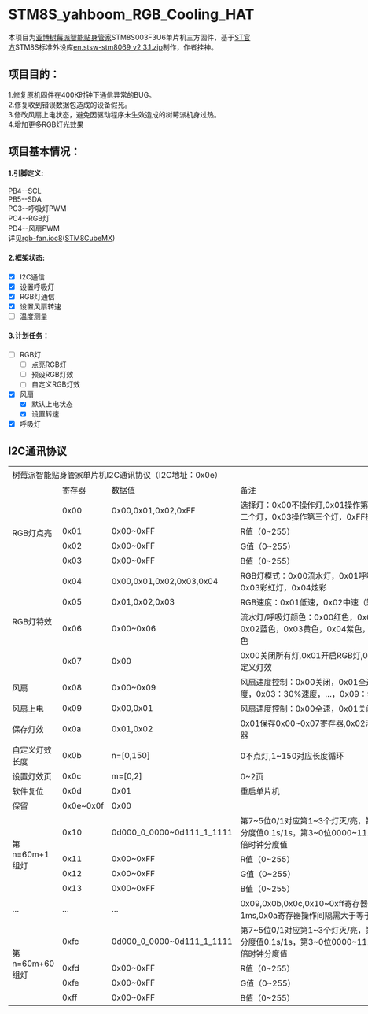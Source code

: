 # STM8S_yahboom_RGB_Cooling_HAT
本项目为[亚博树莓派智能贴身管家](https://www.yahboom.com/study/RGB_Cooling_HAT)STM8S003F3U6单片机三方固件，基于[ST官方](https://www.st.com/)STM8S标准外设库[en.stsw-stm8069_v2.3.1.zip](https://www.st.com/content/st_com/zh/products/embedded-software/mcu-mpu-embedded-software/stm8-embedded-software/stsw-stm8069.html)制作，作者挂神。   
## 项目目的：
1.修复原机固件在400K时钟下通信异常的BUG。  
2.修复收到错误数据包造成的设备假死。  
3.修改风扇上电状态，避免因驱动程序未生效造成的树莓派机身过热。  
4.增加更多RGB灯光效果
## 项目基本情况：
#### 1.引脚定义:
PB4--SCL  
PB5--SDA  
PC3--呼吸灯PWM  
PC4--RGB灯  
PD4--风扇PWM  
详见[rgb-fan.ioc8](https://github.com/guation/STM8S_yahboom_RGB_Cooling_HAT/blob/master/rgb-fan.ioc8)([STM8CubeMX](https://www.st.com/zh/development-tools/stm8cubemx.html))
#### 2.框架状态:
- [x] I2C通信
- [x] 设置呼吸灯
- [x] RGB灯通信
- [x] 设置风扇转速
- [ ] 温度测量
#### 3.计划任务：
- [ ] RGB灯
  - [ ] 点亮RGB灯
  - [ ] 预设RGB灯效
  - [ ] 自定义RGB灯效
- [x] 风扇
  - [x] 默认上电状态
  - [x] 设置转速
- [x] 呼吸灯
## I2C通讯协议
<table border=0 cellpadding=0 cellspacing=0 width=902 style='border-collapse:
 collapse;table-layout:fixed;width:676pt'>
 <col width=83 span=2 style='mso-width-source:userset;mso-width-alt:2656;
 width:62pt'>
 <col width=215 style='mso-width-source:userset;mso-width-alt:6880;width:161pt'>
 <col width=521 style='mso-width-source:userset;mso-width-alt:16672;width:391pt'>
 <tr height=33 style='mso-height-source:userset;height:24.75pt'>
  <td colspan=4 height=33 class=xl6611337 width=902 style='height:24.75pt;
  width:676pt'>树莓派智能贴身管家单片机I2C通讯协议（I2C地址：0x0e）</td>
 </tr>
 <tr height=22 style='mso-height-source:userset;height:16.5pt'>
  <td height=22 class=xl1511337 style='height:16.5pt'></td>
  <td class=xl1511337>寄存器</td>
  <td class=xl1511337>数据值</td>
  <td class=xl1511337>备注</td>
 </tr>
 <tr height=47 style='mso-height-source:userset;height:35.25pt'>
  <td rowspan=4 height=113 class=xl1511337 style='height:84.75pt'>R<font
  class="font611337">GB灯点亮</font></td>
  <td class=xl1511337>0<font class="font611337">x00</font></td>
  <td class=xl1511337>0<font class="font611337">x00,0x01,0x02,0xFF</font></td>
  <td class=xl6511337 width=521 style='width:391pt'>选择灯：0x00不操作灯<font
  class="font811337">,</font><font class="font011337">0x0</font><font
  class="font811337">1</font><font class="font011337">操作第一个灯，0x0</font><font
  class="font811337">2</font><font class="font011337">操作第二个灯，0x0</font><font
  class="font811337">3</font><font class="font011337">操作第三个灯，0xFF操作所有灯</font></td>
 </tr>
 <tr height=22 style='mso-height-source:userset;height:16.5pt'>
  <td height=22 class=xl1511337 style='height:16.5pt'>0<font class="font611337">x01</font></td>
  <td class=xl1511337>0<font class="font611337">x00~0xFF</font></td>
  <td class=xl1511337>R值（0~255）</td>
 </tr>
 <tr height=22 style='mso-height-source:userset;height:16.5pt'>
  <td height=22 class=xl1511337 style='height:16.5pt'>0<font class="font611337">x02</font></td>
  <td class=xl1511337>0<font class="font611337">x00~0xFF</font></td>
  <td class=xl1511337>G值（0~255）</td>
 </tr>
 <tr height=22 style='mso-height-source:userset;height:16.5pt'>
  <td height=22 class=xl1511337 style='height:16.5pt'>0<font class="font611337">x03</font></td>
  <td class=xl1511337>0<font class="font611337">x00~0xFF</font></td>
  <td class=xl1511337>B值（0~255）<font class="font711337"><span
  style='mso-spacerun:yes'>&nbsp;&nbsp;</span></font></td>
 </tr>
 <tr height=22 style='mso-height-source:userset;height:16.5pt'>
  <td rowspan=4 height=116 class=xl1511337 style='height:87.0pt'>R<font
  class="font711337">GB灯特效</font></td>
  <td class=xl1511337>0<font class="font611337">x04</font></td>
  <td class=xl1511337>0x00,0x01,0x02,0x03,0x04</td>
  <td class=xl1511337>RGB灯模式：0x00流水灯，0x01呼吸灯,0x02跑马灯，0x03彩虹灯，0x04炫彩<span
  style='display:none'>灯</span></td>
 </tr>
 <tr height=22 style='mso-height-source:userset;height:16.5pt'>
  <td height=22 class=xl1511337 style='height:16.5pt'>0<font class="font611337">x05</font></td>
  <td class=xl1511337>0x01,0x02,0x03</td>
  <td class=xl1511337>RGB速度：0x01低速，0x02中速（默认），0x03高速</td>
 </tr>
 <tr height=50 style='mso-height-source:userset;height:37.5pt'>
  <td height=50 class=xl1511337 style='height:37.5pt'>0<font class="font611337">x06</font></td>
  <td class=xl1511337>0x00~0x06</td>
  <td class=xl6511337 width=521 style='width:391pt'>流水灯/呼吸灯颜色：0x00红色，0x01绿色（默认），0x02蓝色，0x03黄色，0x04紫色，0x05青色，0x06白色</td>
 </tr>
 <tr height=22 style='mso-height-source:userset;height:16.5pt'>
  <td height=22 class=xl1511337 style='height:16.5pt'>0<font class="font611337">x07</font></td>
  <td class=xl1511337>0x00</td>
  <td class=xl1511337>0x00关闭所有灯,0x01开启RGB灯,0x02开启点灯,0x03自定义灯效</td>
 </tr>
 <tr height=47 style='mso-height-source:userset;height:35.25pt'>
  <td height=47 class=xl1511337 style='height:35.25pt'>风扇</td>
  <td class=xl1511337>0<font class="font611337">x08</font></td>
  <td class=xl1511337>0x00~0x09</td>
  <td class=xl6511337 width=521 style='width:391pt'>风扇速度控制：0x00关闭，0x01全速，0x02：20%速度，0x03：30%速度，…，0x09：90%速度</td>
 </tr>
 <tr height=24 style='mso-height-source:userset;height:18.0pt'>
  <td height=24 class=xl1511337 style='height:18.0pt'>风扇上电</td>
  <td class=xl1511337>0x09</td>
  <td class=xl1511337>0x00<font class="font811337">,</font><font
  class="font011337">0x0</font><font class="font811337">1</font></td>
  <td class=xl6511337 width=521 style='width:391pt'>风扇速度控制：0x00全速，0x01关闭</td>
 </tr>
 <tr height=22 style='mso-height-source:userset;height:16.5pt'>
  <td height=22 class=xl1511337 style='height:16.5pt'>保存灯效</td>
  <td class=xl1511337>0x0<font class="font811337">a</font></td>
  <td class=xl1511337>0x01,0x02</td>
  <td class=xl6511337 width=521 style='width:391pt'>0x01保存0x00~0x07寄存器,0x02清除0x00~0x07寄存器</td>
 </tr>
 <tr height=38 style='mso-height-source:userset;height:28.5pt'>
  <td height=38 class=xl6511337 width=83 style='height:28.5pt;width:62pt'>自定义灯效长度</td>
  <td class=xl1511337>0<font class="font911337">x0b</font></td>
  <td class=xl1511337>n=[0,150]</td>
  <td class=xl6511337 width=521 style='width:391pt'>0不点灯<font class="font911337">,1~150对应长度循环</font></td>
 </tr>
 <tr height=22 style='mso-height-source:userset;height:16.5pt'>
  <td height=22 class=xl1511337 style='height:16.5pt'>设置灯效页</td>
  <td class=xl1511337>0<font class="font911337">x0c</font></td>
  <td class=xl1511337>m=[0,2]</td>
  <td class=xl6511337 width=521 style='width:391pt'>0<font class="font911337">~2页</font></td>
 </tr>
 <tr height=22 style='mso-height-source:userset;height:16.5pt'>
  <td height=22 class=xl1511337 style='height:16.5pt'>软件复位</td>
  <td class=xl1511337>0<font class="font1111337">x0d</font></td>
  <td class=xl1511337>0x0<font class="font1111337">1</font></td>
  <td class=xl6511337 width=521 style='width:391pt'>重启单片机</td>
 </tr>
 <tr height=22 style='mso-height-source:userset;height:16.5pt'>
  <td height=22 class=xl1511337 style='height:16.5pt'>保留</td>
  <td class=xl1511337>0<font class="font911337">x0</font><font
  class="font1011337">e</font><font class="font911337">~0x0f</font></td>
  <td class=xl1511337>0<font class="font911337">x00</font></td>
  <td class=xl1511337></td>
 </tr>
 <tr height=43 style='mso-height-source:userset;height:32.25pt'>
  <td rowspan=4 height=109 class=xl6711337 width=83 style='height:81.75pt;
  width:62pt'>第n=60m+1组灯</td>
  <td class=xl1511337>0<font class="font911337">x10</font></td>
  <td class=xl1511337>0d000_0_0000~0d111_1_1111</td>
  <td class=xl6511337 width=521 style='width:391pt'>第7~5位0/1对应第1~3个灯灭/亮，第4位0/1对应点亮时钟分度值0.1s/1s，第3~0位0000~1111对应时钟长度1-16倍时钟分度值</td>
 </tr>
 <tr height=22 style='mso-height-source:userset;height:16.5pt'>
  <td height=22 class=xl1511337 style='height:16.5pt'>0<font class="font911337">x11</font></td>
  <td class=xl1511337>0x00~0xFF</td>
  <td class=xl1511337>R值（0~255）</td>
 </tr>
 <tr height=22 style='mso-height-source:userset;height:16.5pt'>
  <td height=22 class=xl1511337 style='height:16.5pt'>0<font class="font911337">x12</font></td>
  <td class=xl1511337>0x00~0xFF</td>
  <td class=xl1511337>G值（0~255）</td>
 </tr>
 <tr height=22 style='mso-height-source:userset;height:16.5pt'>
  <td height=22 class=xl1511337 style='height:16.5pt'>0<font class="font911337">x13</font></td>
  <td class=xl1511337>0x00~0xFF</td>
  <td class=xl1511337>B值（0~255）<font class="font711337"><span
  style='mso-spacerun:yes'>&nbsp;&nbsp;</span></font></td>
 </tr>
 <tr height=42 style='mso-height-source:userset;height:31.5pt'>
  <td height=42 class=xl1511337 style='height:31.5pt'>…</td>
  <td class=xl1511337>…</td>
  <td class=xl1511337>…</td>
  <td class=xl6511337 width=521 style='width:391pt'>0x09,0x0b,0x0c,0x10~0xff寄存器操作间隔需大于等于1ms,0x0a寄存器操作间隔需大于等于10ms</td>
 </tr>
 <tr height=44 style='mso-height-source:userset;height:33.0pt'>
  <td rowspan=4 height=110 class=xl6711337 width=83 style='height:82.5pt;
  width:62pt'>第n=60m+60组灯</td>
  <td class=xl1511337>0xfc</td>
  <td class=xl1511337>0d000_0_0000~0d111_1_1111</td>
  <td class=xl6511337 width=521 style='width:391pt'>第7~5位0/1对应第1~3个灯灭/亮，第4位0/1对应点亮时钟分度值0.1s/1s，第3~0位0000~1111对应时钟长度1-16倍时钟分度值</td>
 </tr>
 <tr height=22 style='mso-height-source:userset;height:16.5pt'>
  <td height=22 class=xl1511337 style='height:16.5pt'>0<font class="font911337">xfd</font></td>
  <td class=xl1511337>0x00~0xFF</td>
  <td class=xl1511337>R值（0~255）</td>
 </tr>
 <tr height=22 style='mso-height-source:userset;height:16.5pt'>
  <td height=22 class=xl1511337 style='height:16.5pt'>0<font class="font911337">xfe</font></td>
  <td class=xl1511337>0x00~0xFF</td>
  <td class=xl1511337>G值（0~255）</td>
 </tr>
 <tr height=22 style='mso-height-source:userset;height:16.5pt'>
  <td height=22 class=xl1511337 style='height:16.5pt'>0<font class="font911337">xff</font></td>
  <td class=xl1511337>0x00~0xFF</td>
  <td class=xl1511337>B值（0~255）<font class="font711337"><span
  style='mso-spacerun:yes'>&nbsp;&nbsp;</span></font></td>
 </tr>
</table>

